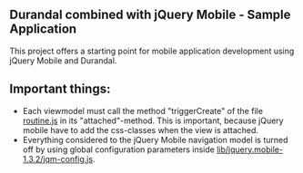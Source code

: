 ## Durandal combined with jQuery Mobile - Sample Application

This project offers a starting point for mobile application development using jQuery Mobile and Durandal.

## Important things:

* Each viewmodel must call the method "triggerCreate" of the file [routine.js](https://github.com/astahlhofen/DurandalJs-jQuery-Mobile-Sample/blob/master/public/app/utils/routines.js) in its "attached"-method. This is important, because jQuery mobile have to add the css-classes when the view is attached.
* Everything considered to the jQuery Mobile navigation model is turned off by using global configuration parameters inside [lib/jquery.mobile-1.3.2/jqm-config.js](https://github.com/astahlhofen/DurandalJs-jQuery-Mobile-Sample/blob/master/public/lib/jquery.mobile-1.3.2/jqm-config.js).
